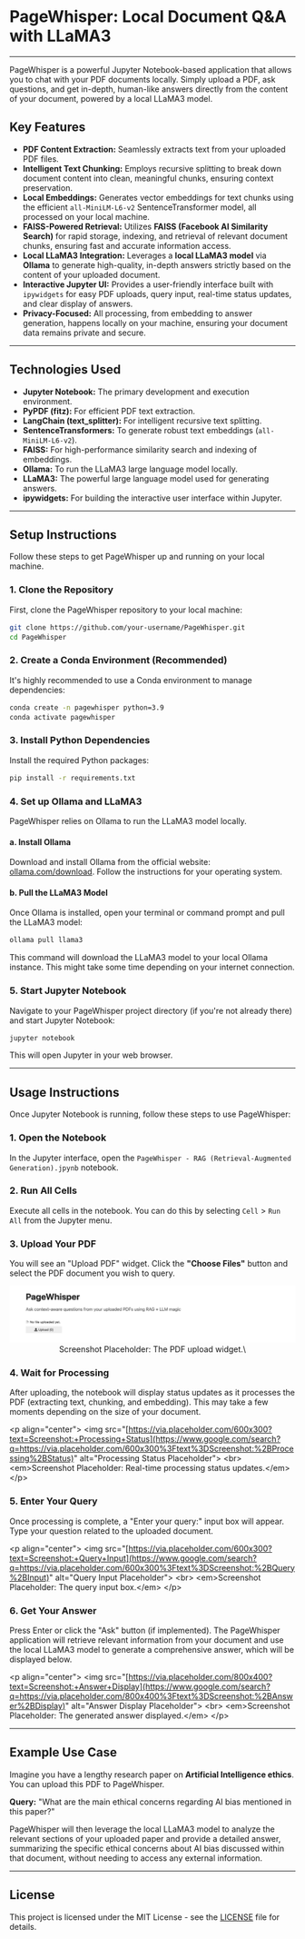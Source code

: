 # PageWhisper: Local Document Q\&A with LLaMA3

-----

PageWhisper is a powerful Jupyter Notebook-based application that allows you to chat with your PDF documents locally. Simply upload a PDF, ask questions, and get in-depth, human-like answers directly from the content of your document, powered by a local LLaMA3 model.

## Key Features

  * **PDF Content Extraction:** Seamlessly extracts text from your uploaded PDF files.
  * **Intelligent Text Chunking:** Employs recursive splitting to break down document content into clean, meaningful chunks, ensuring context preservation.
  * **Local Embeddings:** Generates vector embeddings for text chunks using the efficient `all-MiniLM-L6-v2` SentenceTransformer model, all processed on your local machine.
  * **FAISS-Powered Retrieval:** Utilizes **FAISS (Facebook AI Similarity Search)** for rapid storage, indexing, and retrieval of relevant document chunks, ensuring fast and accurate information access.
  * **Local LLaMA3 Integration:** Leverages a **local LLaMA3 model** via **Ollama** to generate high-quality, in-depth answers strictly based on the content of your uploaded document.
  * **Interactive Jupyter UI:** Provides a user-friendly interface built with `ipywidgets` for easy PDF uploads, query input, real-time status updates, and clear display of answers.
  * **Privacy-Focused:** All processing, from embedding to answer generation, happens locally on your machine, ensuring your document data remains private and secure.

-----

## Technologies Used

  * **Jupyter Notebook:** The primary development and execution environment.
  * **PyPDF (fitz):** For efficient PDF text extraction.
  * **LangChain (text\_splitter):** For intelligent recursive text splitting.
  * **SentenceTransformers:** To generate robust text embeddings (`all-MiniLM-L6-v2`).
  * **FAISS:** For high-performance similarity search and indexing of embeddings.
  * **Ollama:** To run the LLaMA3 large language model locally.
  * **LLaMA3:** The powerful large language model used for generating answers.
  * **ipywidgets:** For building the interactive user interface within Jupyter.

-----

## Setup Instructions

Follow these steps to get PageWhisper up and running on your local machine.

### 1\. Clone the Repository

First, clone the PageWhisper repository to your local machine:

```bash
git clone https://github.com/your-username/PageWhisper.git
cd PageWhisper
```

### 2\. Create a Conda Environment (Recommended)

It's highly recommended to use a Conda environment to manage dependencies:

```bash
conda create -n pagewhisper python=3.9
conda activate pagewhisper
```

### 3\. Install Python Dependencies

Install the required Python packages:

```bash
pip install -r requirements.txt
```

### 4\. Set up Ollama and LLaMA3

PageWhisper relies on Ollama to run the LLaMA3 model locally.

#### a. Install Ollama

Download and install Ollama from the official website: [ollama.com/download](https://ollama.com/download). Follow the instructions for your operating system.

#### b. Pull the LLaMA3 Model

Once Ollama is installed, open your terminal or command prompt and pull the LLaMA3 model:

```bash
ollama pull llama3
```

This command will download the LLaMA3 model to your local Ollama instance. This might take some time depending on your internet connection.

### 5\. Start Jupyter Notebook

Navigate to your PageWhisper project directory (if you're not already there) and start Jupyter Notebook:

```bash
jupyter notebook
```

This will open Jupyter in your web browser.

-----

## Usage Instructions

Once Jupyter Notebook is running, follow these steps to use PageWhisper:

### 1\. Open the Notebook

In the Jupyter interface, open the `PageWhisper - RAG (Retrieval-Augmented Generation).jpynb` notebook.

### 2\. Run All Cells

Execute all cells in the notebook. You can do this by selecting `Cell` \> `Run All` from the Jupyter menu.

### 3\. Upload Your PDF

You will see an "Upload PDF" widget. Click the **"Choose Files"** button and select the PDF document you wish to query.

<p align="center"\>
<img src="assets/UI.png" alt="PDF Upload Widget">
<br\>
<em\>Screenshot Placeholder: The PDF upload widget.\</em\>
</p\>

### 4\. Wait for Processing

After uploading, the notebook will display status updates as it processes the PDF (extracting text, chunking, and embedding). This may take a few moments depending on the size of your document.

\<p align="center"\>
\<img src="[https://via.placeholder.com/600x300?text=Screenshot:+Processing+Status](https://www.google.com/search?q=https://via.placeholder.com/600x300%3Ftext%3DScreenshot:%2BProcessing%2BStatus)" alt="Processing Status Placeholder"\>
\<br\>
\<em\>Screenshot Placeholder: Real-time processing status updates.\</em\>
\</p\>

### 5\. Enter Your Query

Once processing is complete, a "Enter your query:" input box will appear. Type your question related to the uploaded document.

\<p align="center"\>
\<img src="[https://via.placeholder.com/600x300?text=Screenshot:+Query+Input](https://www.google.com/search?q=https://via.placeholder.com/600x300%3Ftext%3DScreenshot:%2BQuery%2BInput)" alt="Query Input Placeholder"\>
\<br\>
\<em\>Screenshot Placeholder: The query input box.\</em\>
\</p\>

### 6\. Get Your Answer

Press Enter or click the "Ask" button (if implemented). The PageWhisper application will retrieve relevant information from your document and use the local LLaMA3 model to generate a comprehensive answer, which will be displayed below.

\<p align="center"\>
\<img src="[https://via.placeholder.com/800x400?text=Screenshot:+Answer+Display](https://www.google.com/search?q=https://via.placeholder.com/800x400%3Ftext%3DScreenshot:%2BAnswer%2BDisplay)" alt="Answer Display Placeholder"\>
\<br\>
\<em\>Screenshot Placeholder: The generated answer displayed.\</em\>
\</p\>

-----

## Example Use Case

Imagine you have a lengthy research paper on **Artificial Intelligence ethics**. You can upload this PDF to PageWhisper.

**Query:** "What are the main ethical concerns regarding AI bias mentioned in this paper?"

PageWhisper will then leverage the local LLaMA3 model to analyze the relevant sections of your uploaded paper and provide a detailed answer, summarizing the specific ethical concerns about AI bias discussed within that document, without needing to access any external information.

-----

## License

This project is licensed under the MIT License - see the [LICENSE](https://www.google.com/search?q=LICENSE) file for details.
